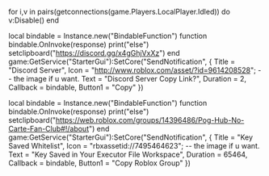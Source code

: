for i,v in pairs(getconnections(game.Players.LocalPlayer.Idled)) do
v:Disable()
end

local bindable = Instance.new("BindableFunction")
function bindable.OnInvoke(response)
	print("else")
	setclipboard("https://discord.gg/x4gGhjVxXz")
end
game:GetService("StarterGui"):SetCore("SendNotification", {
	Title = "Discord Server",
	Icon = "http://www.roblox.com/asset/?id=9614208528"; -- the image if u want. 
	Text = "Discord Server Copy Link?",
	Duration = 2,
	Callback = bindable,
	Button1 = "Copy"
})

local bindable = Instance.new("BindableFunction")
function bindable.OnInvoke(response)
	print("else")
	setclipboard("https://web.roblox.com/groups/14396486/Pog-Hub-No-Carte-Fan-Club#!/about")
end
game:GetService("StarterGui"):SetCore("SendNotification", {
	Title = "Key Saved Whitelist",
	Icon = "rbxassetid://7495464623"; -- the image if u want. 
	Text = "Key Saved in Your Executor File Workspace",
	Duration = 65464,
	Callback = bindable,
	Button1 = "Copy Roblox Group"
})
